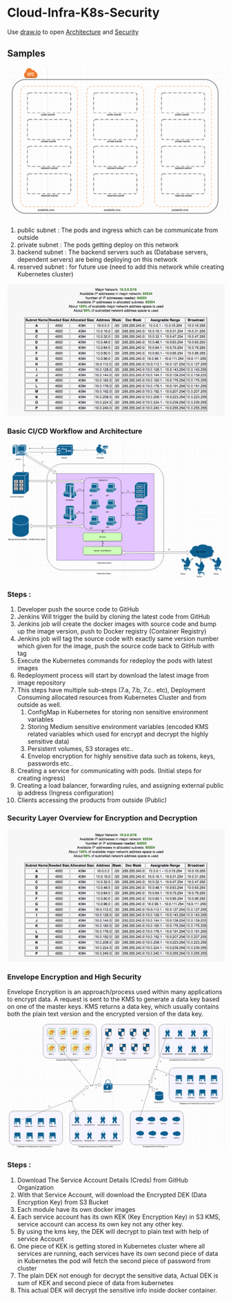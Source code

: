 # Cloud-Infra-K8s-Security

Use [draw.io](https://www.draw.io/) to open [Architecture](https://github.com/akhilrajmailbox/Cloud-Infra-K8s-Security/tree/master/Architecture)  and [Security](https://github.com/akhilrajmailbox/Cloud-Infra-K8s-Security/tree/master/Security)


## Samples

![Network](https://github.com/akhilrajmailbox/Cloud-Infra-K8s-Security/blob/master/Snapshots/network.png)


1. public subnet : The pods and ingress which can be communicate from outside
2. private subnet : The pods  getting deploy on this network
3. backend subnet : The backend servers such as (Database servers, dependent servers) are being deploying on this network
4. reserved subnet : for future use (need to add this network while creating Kubernetes cluster)

![Subnet-Configuration](https://github.com/akhilrajmailbox/Cloud-Infra-K8s-Security/blob/master/Snapshots/subnet-conf.png)

### Basic CI/CD Workflow and Architecture

![Architecture](https://github.com/akhilrajmailbox/Cloud-Infra-K8s-Security/blob/master/Snapshots/cicd-workflow.png)

### Steps :

1. Developer push the  source code to GitHub
2. Jenkins Will trigger the build by cloning the latest code from GitHub
3. Jenkins job will create the docker images with source code and bump up the image version, push to Docker registry (Container Registry)
4. Jenkins job will tag the source code with exactly same version number which given for the image, push the source code back to GitHub with tag
5. Execute the Kubernetes commands for redeploy the pods with latest images
6. Redeployment process will start by download the latest image from image repository
7. This steps have multiple sub-steps (7.a, 7.b, 7.c.. etc), Deployment Consuming allocated resources from Kubernetes Cluster and from outside as well.
    1. ConfigMap in Kubernetes for storing non sensitive environment variables
    2. Storing Medium sensitive environment variables (encoded KMS related variables which used for encrypt and decrypt the highly sensitive data)
    3. Persistent volumes, S3 storages etc..
    4. Envelop encryption for highly sensitive data such as tokens, keys, passwords etc..
8. Creating a service for communicating with pods. (Initial steps for creating ingress)
9. Creating a load balancer, forwarding rules, and assigning external public ip address (Ingress configuration)
10. Clients accessing the products from outside (Public)



### Security Layer Overview for Encryption and Decryption

![KMS-overview](https://github.com/akhilrajmailbox/Cloud-Infra-K8s-Security/blob/master/Snapshots/subnet-conf.png)


### Envelope Encryption and High Security

Envelope Encryption is an approach/process used within many applications to encrypt data. A request is sent to the KMS to generate a data key based on one of the master keys. KMS returns a data key, which usually contains both the plain text version and the encrypted version of the data key.

![KMS-Workflow](https://github.com/akhilrajmailbox/Cloud-Infra-K8s-Security/blob/master/Snapshots/KMS-Workflow.png)

### Steps :

1. Download The Service Account Details (Creds) from GitHub Organization
2. With that Service Account, will download the Encrypted DEK (Data Encryption Key) from S3 Bucket
3. Each module have its own docker images
4. Each service account has its own KEK (Key Encryption Key) in S3 KMS, service account can access its own key not any other key.
5. By using the kms key, the DEK will decrypt to plain text with help of service Account
6. One piece of KEK is getting stored in Kubernetes cluster where all services are running, each services have its own second piece of data in Kubernetes the pod will fetch the second piece of password from cluster
7. The plain DEK not enough for decrypt the sensitive data, Actual DEK is sum of KEK and second piece of data from kubernetes
8. This actual DEK will decrypt the sensitive info inside docker container.

